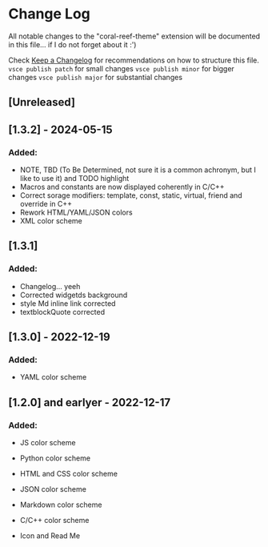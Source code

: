 # Change Log

All notable changes to the "coral-reef-theme" extension will be documented in 
this file... if I do not forget about it :')

Check [Keep a Changelog](http://keepachangelog.com/) for recommendations on how 
to structure this file.
`vsce publish patch` for small changes
`vsce publish minor` for bigger changes
`vsce publish major` for substantial changes 

## [Unreleased]

## [1.3.2] - 2024-05-15
### Added:
- NOTE, TBD (To Be Determined, not sure it is a common achronym, but I like to use it) and TODO highlight
- Macros and constants are now displayed coherently in C/C++
- Correct sorage modifiers: template, const, static, virtual, friend and override in C++ 
- Rework HTML/YAML/JSON colors
- XML color scheme

## [1.3.1]
### Added:
- Changelog... yeeh
- Corrected widgetds background
- style Md inline link corrected
- textblockQuote corrected

## [1.3.0] - 2022-12-19
### Added:
- YAML color scheme

## [1.2.0] and earlyer - 2022-12-17
### Added:
- JS color scheme
- Python color scheme
- HTML and CSS color scheme
- JSON color scheme
- Markdown color scheme
- C/C++ color scheme

- Icon and Read Me